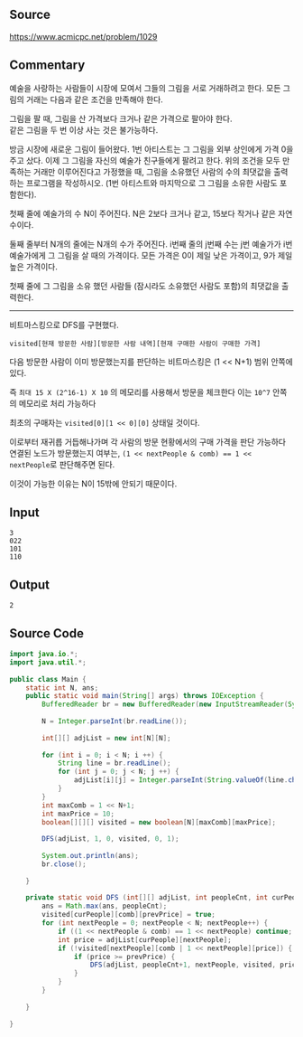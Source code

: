 ## Source

https://www.acmicpc.net/problem/1029  
  
## Commentary
  
예술을 사랑하는 사람들이 시장에 모여서 그들의 그림을 서로 거래하려고 한다. 모든 그림의 거래는 다음과 같은 조건을 만족해야 한다.  
  
그림을 팔 때, 그림을 산 가격보다 크거나 같은 가격으로 팔아야 한다.  
같은 그림을 두 번 이상 사는 것은 불가능하다.  
  
방금 시장에 새로운 그림이 들어왔다. 1번 아티스트는 그 그림을 외부 상인에게 가격 0을 주고 샀다. 이제 그 그림을 자신의 예술가 친구들에게 팔려고 한다. 위의 조건을 모두 만족하는 거래만 이루어진다고 가정했을 때, 그림을 소유했던 사람의 수의 최댓값을 출력하는 프로그램을 작성하시오. (1번 아티스트와 마지막으로 그 그림을 소유한 사람도 포함한다).  
  
첫째 줄에 예술가의 수 N이 주어진다. N은 2보다 크거나 같고, 15보다 작거나 같은 자연수이다.  
  
둘째 줄부터 N개의 줄에는 N개의 수가 주어진다. i번째 줄의 j번째 수는 j번 예술가가 i번 예술가에게 그 그림을 살 때의 가격이다. 모든 가격은 0이 제일 낮은 가격이고, 9가 제일 높은 가격이다.  
  
첫째 줄에 그 그림을 소유 했던 사람들 (잠시라도 소유했던 사람도 포함)의 최댓값을 출력한다.  
  
---  
  
비트마스킹으로 DFS를 구현했다.  
  
`visited[현재 방문한 사람][방문한 사람 내역][현재 구매한 사람이 구매한 가격]`  
  
다음 방문한 사람이 이미 방문했는지를 판단하는 비트마스킹은 (1 << N+1) 범위 안쪽에 있다.  
  
즉 `최대 15 X (2^16-1) X 10` 의 메모리를 사용해서 방문을 체크한다 이는 `10^7` 안쪽의 메모리로 처리 가능하다  
  
최초의 구매자는 `visited[0][1 << 0][0]` 상태일 것이다.  
  
이로부터 재귀릅 거듭해나가며 각 사람의 방문 현황에서의 구매 가격을 판단 가능하다  
연결된 노드가 방문했는지 여부는, `(1 << nextPeople & comb) == 1 << nextPeople`로 판단해주면 된다.

이것이 가능한 이유는 N이 15밖에 안되기 때문이다.

## Input

```
3  
022  
101  
110  
```
  
## Output

```
2
```

## Source Code

```java
import java.io.*;  
import java.util.*;  
  
public class Main {  
    static int N, ans;  
    public static void main(String[] args) throws IOException {  
        BufferedReader br = new BufferedReader(new InputStreamReader(System.in));  
  
        N = Integer.parseInt(br.readLine());  
  
        int[][] adjList = new int[N][N];  
  
        for (int i = 0; i < N; i ++) {  
            String line = br.readLine();  
            for (int j = 0; j < N; j ++) {  
                adjList[i][j] = Integer.parseInt(String.valueOf(line.charAt(j)));  
            }  
        }  
        int maxComb = 1 << N+1;  
        int maxPrice = 10;  
        boolean[][][] visited = new boolean[N][maxComb][maxPrice];  
  
        DFS(adjList, 1, 0, visited, 0, 1);  
  
        System.out.println(ans);  
        br.close();  
  
    }  
  
    private static void DFS (int[][] adjList, int peopleCnt, int curPeople, boolean[][][] visited, int prevPrice, int comb) {  
        ans = Math.max(ans, peopleCnt);  
        visited[curPeople][comb][prevPrice] = true;  
        for (int nextPeople = 0; nextPeople < N; nextPeople++) {  
            if ((1 << nextPeople & comb) == 1 << nextPeople) continue;  
            int price = adjList[curPeople][nextPeople];  
            if (!visited[nextPeople][comb | 1 << nextPeople][price]) {  
                if (price >= prevPrice) {  
                    DFS(adjList, peopleCnt+1, nextPeople, visited, price, comb | 1 << nextPeople);  
                }  
            }  
        }  
  
    }  
  
}  
```
